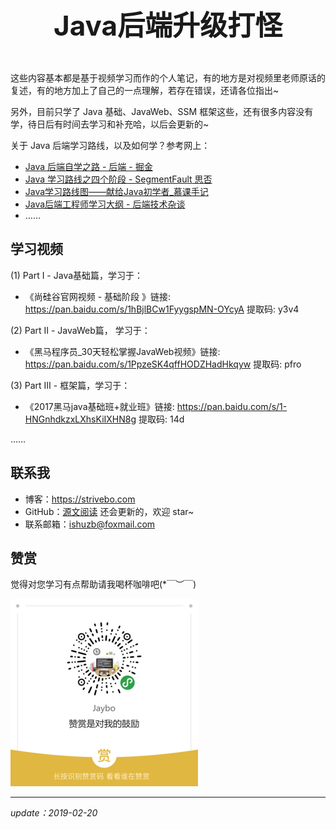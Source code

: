 <p align="center" style="font-size:44px;font-weight:bold;">
    Java后端升级打怪
</p>

这些内容基本都是基于视频学习而作的个人笔记，有的地方是对视频里老师原话的复述，有的地方加上了自己的一点理解，若存在错误，还请各位指出~

另外，目前只学了 Java 基础、JavaWeb、SSM 框架这些，还有很多内容没有学，待日后有时间去学习和补充哈，以后会更新的~

关于 Java 后端学习路线，以及如何学？参考网上：

- [Java 后端自学之路 - 后端 - 掘金](https://juejin.im/entry/5a7a9a13f265da4e865a578c)
- [Java 学习路线之四个阶段 - SegmentFault 思否](https://segmentfault.com/a/1190000014933213)
- [Java学习路线图——献给Java初学者_慕课手记](https://www.imooc.com/article/21820)
- [Java后端工程师学习大纲 - 后端技术杂谈](http://www.rowkey.me/blog/2016/06/27/java-backend-study/?hmsr=toutiao.io&utm_medium=toutiao.io&utm_source=toutiao.io)
- ……



## 学习视频

(1) Part Ⅰ -  Java基础篇，学习于：

- 《尚硅谷官网视频 - 基础阶段 》链接: https://pan.baidu.com/s/1hBjlBCw1FyygspMN-OYcyA 提取码: y3v4

(2) Part Ⅱ - JavaWeb篇， 学习于：

- 《黑马程序员_30天轻松掌握JavaWeb视频》链接: https://pan.baidu.com/s/1PpzeSK4qffHODZHadHkqyw 提取码: pfro

(3) Part Ⅲ - 框架篇，学习于：

- 《2017黑马java基础班+就业班》链接: https://pan.baidu.com/s/1-HNGnhdkzxLXhsKiIXHN8g 提取码: 14d

……



## 联系我

- 博客：<https://strivebo.com>
- GitHub：[源文阅读](https://github.com/strivebo/JavaEE-tutorial)  还会更新的，欢迎 star~  
- 联系邮箱：<ishuzb@foxmail.com>



## 赞赏

觉得对您学习有点帮助请我喝杯咖啡吧(*￣︶￣)

![](./img/award-300x300.png)

---

*update：2019-02-20*